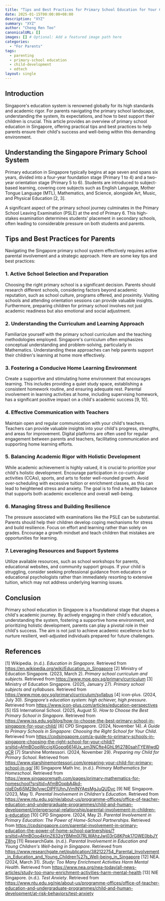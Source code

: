 ```yaml
---
title: "Tips and Best Practices for Primary School Education for Your Child"
date: 2025-01-15T00:00:00+08:00
description: "XYZ"
summary: "XYZ"
author: "Cheng Ren Teo"
canonicalURL: []
images: [] # Optional: Add a featured image path here
categories:
  - "For Parents"
tags:
  - parenting
  - primary-school education
  - child-development
  - edtech
layout: single
---
```


## Introduction

Singapore's education system is renowned globally for its high standards and academic rigor. For parents navigating the primary school landscape, understanding the system, its expectations, and how to best support their children is crucial. This article provides an overview of primary school education in Singapore, offering practical tips and best practices to help parents ensure their child's success and well-being within this demanding environment.

## Understanding the Singapore Primary School System

Primary education in Singapore typically begins at age seven and spans six years, divided into a four-year foundation stage (Primary 1 to 4) and a two-year orientation stage (Primary 5 to 6). Students are introduced to subject-based learning, covering core subjects such as English Language, Mother Tongue Language (MTL), Mathematics, and Science, alongside Art, Music, and Physical Education [2, 3].

A significant aspect of the primary school journey culminates in the Primary School Leaving Examination (PSLE) at the end of Primary 6. This high-stakes examination determines students' placement in secondary schools, often leading to considerable pressure on both students and parents.

## Tips and Best Practices for Parents

Navigating the Singapore primary school system effectively requires active parental involvement and a strategic approach. Here are some key tips and best practices:

### 1. Active School Selection and Preparation

Choosing the right primary school is a significant decision. Parents should research different schools, considering factors beyond academic reputation, such as school culture, programs offered, and proximity. Visiting schools and attending orientation sessions can provide valuable insights. Furthermore, preparing children for primary school involves not just academic readiness but also emotional and social adjustment.

### 2. Understanding the Curriculum and Learning Approach

Familiarize yourself with the primary school curriculum and the teaching methodologies employed. Singapore's curriculum often emphasizes conceptual understanding and problem-solving, particularly in Mathematics. Understanding these approaches can help parents support their children's learning at home more effectively.

### 3. Fostering a Conducive Home Learning Environment

Create a supportive and stimulating home environment that encourages learning. This includes providing a quiet study space, establishing a consistent homework routine, and ensuring adequate rest. Parental involvement in learning activities at home, including supervising homework, has a significant positive impact on a child's academic success [9, 10].

### 4. Effective Communication with Teachers

Maintain open and regular communication with your child's teachers. Teachers can provide valuable insights into your child's progress, strengths, and areas for improvement. Digital platforms are often used for regular engagement between parents and teachers, facilitating communication and supporting home learning efforts.

### 5. Balancing Academic Rigor with Holistic Development

While academic achievement is highly valued, it is crucial to prioritize your child's holistic development. Encourage participation in co-curricular activities (CCAs), sports, and arts to foster well-rounded growth. Avoid over-scheduling with excessive tuition or enrichment classes, as this can lead to heightened stress and anxiety. The goal is to find a healthy balance that supports both academic excellence and overall well-being.

### 6. Managing Stress and Building Resilience

The pressure associated with examinations like the PSLE can be substantial. Parents should help their children develop coping mechanisms for stress and build resilience. Focus on effort and learning rather than solely on grades. Encourage a growth mindset and teach children that mistakes are opportunities for learning.

### 7. Leveraging Resources and Support Systems

Utilize available resources, such as school workshops for parents, educational websites, and community support groups. If your child is struggling, consider seeking professional guidance from educators or educational psychologists rather than immediately resorting to extensive tuition, which may not address underlying learning issues.

## Conclusion

Primary school education in Singapore is a foundational stage that shapes a child's academic journey. By actively engaging in their child's education, understanding the system, fostering a supportive home environment, and prioritizing holistic development, parents can play a pivotal role in their child's success. The aim is not just to achieve academic excellence but to nurture resilient, well-adjusted individuals prepared for future challenges.

## References

[1] Wikipedia. (n.d.). *Education in Singapore*. Retrieved from https://en.wikipedia.org/wiki/Education_in_Singapore
[2] Ministry of Education Singapore. (2023, March 2). *Primary school curriculum and subjects*. Retrieved from https://www.moe.gov.sg/primary/curriculum
[3] Ministry of Education Singapore. (2025, January 27). *Primary school subjects and syllabuses*. Retrieved from https://www.moe.gov.sg/primary/curriculum/syllabus
[4] icon-plus. (2024, July 30). *Singapore's education system: high achiever, high pressure*. Retrieved from https://www.icon-plus.com/articles/education-perspectives
[5] ISS International School. (2025, August 5). *How to Choose the Best Primary School in Singapore*. Retrieved from https://www.iss.edu.sg/blog/how-to-choose-the-best-primary-school-in-singapore-for-your-child/
[6] CPD Singapore. (2024, November 14). *A Guide to Primary Schools in Singapore: Choosing the Right School for Your Child*. Retrieved from https://cpdsingapore.com/a-guide-to-primary-schools-in-singapore-choosing-the-right-school-for-your-child/?srsltid=AfmBOoqWccigXGopq6614Ux_sm3NCfte4GhL9fi2780sahTYEWwdDgCR
[7] Starshine Montessori. (2024, November 29). *Preparing my Child for Primary School*. Retrieved from https://www.starshinemontessori.com/preparing-your-child-for-primary-school-in-sg/
[8] Singapore Math Inc. (n.d.). *Primary Mathematics for Homeschool*. Retrieved from https://www.singaporemath.com/pages/primary-mathematics-for-homeschool?srsltid=AfmBOopbA4kd-nlqE0s6j5M29p1ywcDlPFlUhnJVmINYAesMgJuQUDvc
[9] NIE Singapore. (2023, May 1). *Parental Involvement in Children's Education*. Retrieved from https://www.ntu.edu.sg/nie/about-us/programme-offices/office-of-teacher-education-and-undergraduate-programmes/child-and-human-development/interpersonal-relationship/parental-involvement-in-children-s-education
[10] CPD Singapore. (2024, May 2). *Parental Involvement in Primary Education: The Power of Home-School Partnerships*. Retrieved from https://cpdsingapore.com/parental-involvement-in-primary-education-the-power-of-home-school-partnerships/?srsltid=AfmBOoo4ktjnZ632gYBMm0l7RLWAhzJwj03rG8KPpk17OWE0bbJYZ8hg
[11] ResearchGate. (n.d.). *Parental Involvement in Education and Young Children's Well-being in Singapore*. Retrieved from https://www.researchgate.net/publication/382122754_Parental_Involvement_in_Education_and_Young_Children%27s_Well-being_in_Singapore
[12] NEA. (2024, March 31). *Study: Too Many Enrichment Activities Harm Mental Health*. Retrieved from https://www.nea.org/nea-today/all-news-articles/study-too-many-enrichment-activities-harm-mental-health
[13] NIE Singapore. (n.d.). *Test Anxiety*. Retrieved from https://www.ntu.edu.sg/nie/about-us/programme-offices/office-of-teacher-education-and-undergraduate-programmes/child-and-human-development/at-risk-behaviors/test-anxiety


